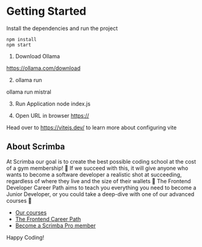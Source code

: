 # Getting Started
Install the dependencies and run the project
```
npm install
npm start
```

1. Download Ollama

https://ollama.com/download

2. ollama run 

ollama run mistral

3. Run Application
node index.js

4. Open URL in browser
[https://](http://localhost:3000/?question=%27why%20star%20shines?%27)

Head over to https://vitejs.dev/ to learn more about configuring vite
## About Scrimba

At Scrimba our goal is to create the best possible coding school at the cost of a gym membership! 💜
If we succeed with this, it will give anyone who wants to become a software developer a realistic shot at succeeding, regardless of where they live and the size of their wallets 🎉
The Frontend Developer Career Path aims to teach you everything you need to become a Junior Developer, or you could take a deep-dive with one of our advanced courses 🚀

- [Our courses](https://scrimba.com/allcourses)
- [The Frontend Career Path](https://scrimba.com/learn/frontend)
- [Become a Scrimba Pro member](https://scrimba.com/pricing)

Happy Coding!